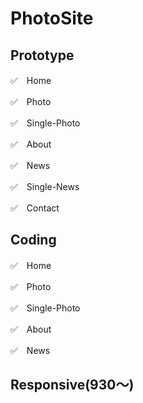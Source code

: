 # PhotoSite
## Prototype
✅　Home  

✅　Photo  

✅　Single-Photo  

✅　About  

✅　News  

✅　Single-News  

✅　Contact  

## Coding  
✅　Home  

✅　Photo

✅　Single-Photo  

✅　About 

✅　News  

## Responsive(930〜)  
